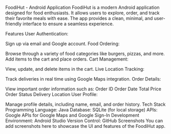 FoodiHut - Android Application
FoodiHut is a modern Android application designed for food enthusiasts. It allows users to explore, order, and track their favorite meals with ease. The app provides a clean, minimal, and user-friendly interface to ensure a seamless experience.

Features
User Authentication:

Sign up via email and Google account.
Food Ordering:

Browse through a variety of food categories like burgers, pizzas, and more.
Add items to the cart and place orders.
Cart Management:

View, update, and delete items in the cart.
Live Location Tracking:

Track deliveries in real time using Google Maps integration.
Order Details:

View important order information such as:
Order ID
Order Date
Total Price
Order Status
Delivery Location
User Profile:

Manage profile details, including name, email, and order history.
Tech Stack
Programming Language: Java
Database: SQLite (for local storage)
APIs: Google APIs for Google Maps and Google Sign-In
Development Environment: Android Studio
Version Control: GitHub
Screenshots
You can add screenshots here to showcase the UI and features of the FoodiHut app.
